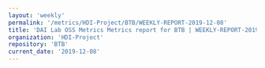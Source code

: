 ```yaml
---
layout: 'weekly'
permalink: '/metrics/HDI-Project/BTB/WEEKLY-REPORT-2019-12-08'
title: 'DAI Lab OSS Metrics Metrics report for BTB | WEEKLY-REPORT-2019-12-08'
organization: 'HDI-Project'
repository: 'BTB'
current_date: '2019-12-08'
---
```

